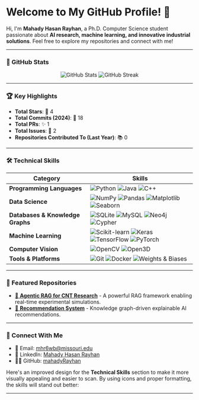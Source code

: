 # Welcome to My GitHub Profile! 👋

Hi, I'm **Mahady Hasan Rayhan**, a Ph.D. Computer Science student passionate about **AI research, machine learning, and innovative industrial solutions**. Feel free to explore my repositories and connect with me!

---

### 🌟 GitHub Stats
<p align="center">
  <img src="https://github-readme-stats.vercel.app/api?username=mahadyRayhan&show_icons=true&theme=radical&count_private=true" alt="GitHub Stats" />
  <img src="https://github-readme-streak-stats.herokuapp.com/?user=mahadyRayhan&theme=radical" alt="GitHub Streak" />
</p>

---

### 🏆 Key Highlights
- **Total Stars**: 🌟 4  
- **Total Commits (2024)**: 🔄 18  
- **Total PRs**: ✨ 1  
- **Total Issues**: 🐛 2  
- **Repositories Contributed To (Last Year)**: 📚 0  

---

### 🛠️ Technical Skills  
| **Category**                | **Skills**                                                                                         |
|-----------------------------|---------------------------------------------------------------------------------------------------|
| **Programming Languages**   | ![Python](https://img.shields.io/badge/Python-3776AB?style=flat-square&logo=python&logoColor=white) ![Java](https://img.shields.io/badge/Java-007396?style=flat-square&logo=java&logoColor=white) ![C++](https://img.shields.io/badge/C++-00599C?style=flat-square&logo=cplusplus&logoColor=white) |
| **Data Science**            | ![NumPy](https://img.shields.io/badge/NumPy-013243?style=flat-square&logo=numpy&logoColor=white) ![Pandas](https://img.shields.io/badge/Pandas-150458?style=flat-square&logo=pandas&logoColor=white) ![Matplotlib](https://img.shields.io/badge/Matplotlib-3776AB?style=flat-square) ![Seaborn](https://img.shields.io/badge/Seaborn-3776AB?style=flat-square) |
| **Databases & Knowledge Graphs** | ![SQLite](https://img.shields.io/badge/SQLite-003B57?style=flat-square&logo=sqlite&logoColor=white) ![MySQL](https://img.shields.io/badge/MySQL-4479A1?style=flat-square&logo=mysql&logoColor=white) ![Neo4j](https://img.shields.io/badge/Neo4j-018CA4?style=flat-square&logo=neo4j&logoColor=white) ![Cypher](https://img.shields.io/badge/Cypher-3776AB?style=flat-square) |
| **Machine Learning**        | ![Scikit-learn](https://img.shields.io/badge/Scikit--learn-F7931E?style=flat-square&logo=scikitlearn&logoColor=white) ![Keras](https://img.shields.io/badge/Keras-D00000?style=flat-square&logo=keras&logoColor=white) ![TensorFlow](https://img.shields.io/badge/TensorFlow-FF6F00?style=flat-square&logo=tensorflow&logoColor=white) ![PyTorch](https://img.shields.io/badge/PyTorch-EE4C2C?style=flat-square&logo=pytorch&logoColor=white) |
| **Computer Vision**         | ![OpenCV](https://img.shields.io/badge/OpenCV-5C3EE8?style=flat-square&logo=opencv&logoColor=white) ![Open3D](https://img.shields.io/badge/Open3D-3776AB?style=flat-square) |
| **Tools & Platforms**       | ![Git](https://img.shields.io/badge/Git-F05032?style=flat-square&logo=git&logoColor=white) ![Docker](https://img.shields.io/badge/Docker-2496ED?style=flat-square&logo=docker&logoColor=white) ![Weights & Biases](https://img.shields.io/badge/Weights%20%26%20Biases-FFBE00?style=flat-square&logo=wandb&logoColor=white) |

---

### 📂 Featured Repositories
- [🔗 **Agentic RAG for CNT Research**](#) - A powerful RAG framework enabling real-time experimental simulations.
- [🔗 **Recommendation System**](#) - Knowledge graph-driven explainable AI recommendations.

---

### 📩 Connect With Me
- 📧 Email: [mhr6wb@missouri.edu](mailto:mhr6wb@missouri.edu)
- 🔗 LinkedIn: [Mahady Hasan Rayhan](https://linkedin.com/in/mahadyRayhan)
- 🧑‍💻 GitHub: [mahadyRayhan](https://github.com/mahadyRayhan)

Here's an improved design for the **Technical Skills** section to make it more visually appealing and easier to scan. By using icons and proper formatting, the skills will stand out better:

---




